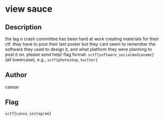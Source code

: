 # view sauce

## Description

the lag n crash committee has been hard at work creating materials for their ctf. they have to post their last poster but they cant seem to remember the software they used to design it, and what platform they were planning to post it on. please send help! flag format: `sctf{software_socialmedianame}` (all lowercase), e.g., `sctf{photoshop_twitter}`


## Author

caesar

## Flag

`sctf{canva_instagram}`
